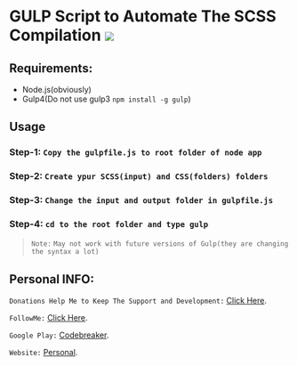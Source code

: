 # GULP Script to Automate The SCSS Compilation ![](https://travis-ci.org/CodeBreaker444/api-merger-for-multipage-json-data-python.svg?branch=master)

## Requirements:
- Node.js(obviously)
- Gulp4(Do not use gulp3 `npm install -g gulp`)

## Usage
### Step-1: `Copy the gulpfile.js to root folder of node app`
### Step-2: `Create ypur SCSS(input) and CSS(folders) folders`
### Step-3: `Change the input and output folder in gulpfile.js`
### Step-4: `cd to the root folder and type gulp `



> `Note:` `May not work with future versions of Gulp(they are changing the syntax a lot)`

## Personal INFO:
`Donations Help Me to Keep The Support and Development:` [Click Here](https://paypal.me/zer0error).

`FollowMe:` [Click Here](https://facebook.com/zer0error/).

`Google Play:` [Codebreaker](https://play.google.com/store/apps/dev?id=8331274631553271784&hl=en).

`Website:` [Personal](https://govardhanchitrada.me).
